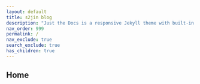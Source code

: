 ```yaml
---
layout: default
title: s2jin blog
description: "Just the Docs is a responsive Jekyll theme with built-in search that is easily customizable and hosted on GitHub Pages."
nav_order: 999
permalink: /
nav_exclude: true
search_exclude: true
has_children: true
---
```


## Home


